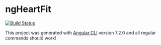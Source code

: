 # ngHeartFit

[![Build Status](https://travis-ci.com/donmahallem/ngHeartFit.svg?branch=master)](https://travis-ci.com/donmahallem/ngHeartFit)

This project was generated with [Angular CLI](https://github.com/angular/angular-cli) version 7.2.0 and all regular commands should work!

